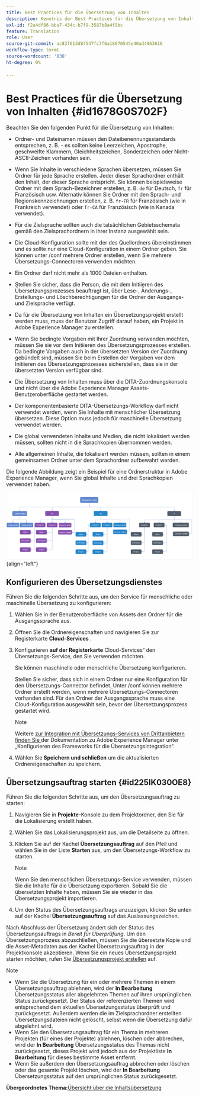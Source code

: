 ```yaml
---
title: Best Practices für die Übersetzung von Inhalten
description: Kenntnis der Best Practices für die Übersetzung von Inhalten in AEM Guides Erfahren Sie, wie Sie den Übersetzungs-Service konfigurieren, ein neues Übersetzungsprojekt erstellen und den Übersetzungsauftrag starten.
exl-id: f2a4df86-bba7-434c-b7f9-3587b8a4f9bc
feature: Translation
role: User
source-git-commit: ac83f613d87547fc7f6a18070545e40ad4963616
workflow-type: tm+mt
source-wordcount: '838'
ht-degree: 0%

---
```


# Best Practices für die Übersetzung von Inhalten {#id1678G0S702F}

Beachten Sie den folgenden Punkt für die Übersetzung von Inhalten:

- Ordner- und Dateinamen müssen den Dateibenennungsstandards entsprechen, z. B. - es sollten keine Leerzeichen, Apostrophe, geschweifte Klammern, Gleichheitszeichen, Sonderzeichen oder Nicht-ASCII-Zeichen vorhanden sein.

- Wenn Sie Inhalte in verschiedene Sprachen übersetzen, müssen Sie Ordner für jede Sprache erstellen. Jeder dieser Sprachordner enthält den Inhalt, der dieser Sprache entspricht. Sie können beispielsweise Ordner mit dem Sprach-Bezeichner erstellen, z. B. `de` für Deutsch, `fr` für Französisch usw. Alternativ können Sie Ordner mit den Sprach- und Regionskennzeichnungen erstellen, z. B. `fr-FR` für Französisch (wie in Frankreich verwendet) oder `fr-CA` für Französisch (wie in Kanada verwendet).
- Für die Zielsprache sollten auch die tatsächlichen Gebietsschemata gemäß den Zielsprachordnern in ihrer Instanz ausgewählt sein.
- Die Cloud-Konfiguration sollte mit der des Quellordners übereinstimmen und es sollte nur eine Cloud-Konfiguration in einem Ordner geben. Sie können unter /conf mehrere Ordner erstellen, wenn Sie mehrere Übersetzungs-Connectoren verwenden möchten.
- Ein Ordner darf nicht mehr als 1000 Dateien enthalten.
- Stellen Sie sicher, dass die Person, die mit dem Initiieren des Übersetzungsprozesses beauftragt ist, über Lese-, Änderungs-, Erstellungs- und Löschberechtigungen für die Ordner der Ausgangs- und Zielsprache verfügt.
- Da für die Übersetzung von Inhalten ein Übersetzungsprojekt erstellt werden muss, muss der Benutzer Zugriff darauf haben, ein Projekt in Adobe Experience Manager zu erstellen.
- Wenn Sie bedingte Vorgaben mit Ihrer Zuordnung verwenden möchten, müssen Sie sie vor dem Initiieren des Übersetzungsprozesses erstellen. Da bedingte Vorgaben auch in der übersetzten Version der Zuordnung gebündelt sind, müssen Sie beim Erstellen der Vorgaben vor dem Initiieren des Übersetzungsprozesses sicherstellen, dass sie in der übersetzten Version verfügbar sind.
- Die Übersetzung von Inhalten muss über die DITA-Zuordnungskonsole und nicht über die Adobe Experience Manager Assets-Benutzeroberfläche gestartet werden.
- Der komponentenbasierte DITA-Übersetzungs-Workflow darf nicht verwendet werden, wenn Sie Inhalte mit menschlicher Übersetzung übersetzen. Diese Option muss jedoch für maschinelle Übersetzung verwendet werden.
- Die global verwendeten Inhalte und Medien, die nicht lokalisiert werden müssen, sollten nicht in die Sprachkopien übernommen werden.
- Alle allgemeinen Inhalte, die lokalisiert werden müssen, sollten in einem gemeinsamen Ordner unter dem Sprachordner aufbewahrt werden.

Die folgende Abbildung zeigt ein Beispiel für eine Ordnerstruktur in Adobe Experience Manager, wenn Sie global Inhalte und drei Sprachkopien verwendet haben.

![](images/aem-directory_structure.png){align="left"}

## Konfigurieren des Übersetzungsdienstes

Führen Sie die folgenden Schritte aus, um den Service für menschliche oder maschinelle Übersetzung zu konfigurieren:

1. Wählen Sie in der Benutzeroberfläche von Assets den Ordner für die Ausgangssprache aus.

1. Öffnen Sie die Ordnereigenschaften und navigieren Sie zur Registerkarte **Cloud-Services** .

1. Konfigurieren **auf der Registerkarte** Cloud-Services“ den Übersetzungs-Service, den Sie verwenden möchten.

   Sie können maschinelle oder menschliche Übersetzung konfigurieren.

   Stellen Sie sicher, dass sich in einem Ordner nur eine Konfiguration für den Übersetzungs-Connector befindet. Unter /conf können mehrere Ordner erstellt werden, wenn mehrere Übersetzungs-Connectoren vorhanden sind. Für den Ordner der Ausgangssprache muss eine Cloud-Konfiguration ausgewählt sein, bevor der Übersetzungsprozess gestartet wird.

   >[!NOTE]
   >
   > Weitere [ zur Integration mit Übersetzungs-Services von Drittanbietern finden Sie ](https://experienceleague.adobe.com/docs/experience-manager-cloud-service/sites/administering/reusing-content/translation/integration-framework.html?lang=en) der Dokumentation zu Adobe Experience Manager unter „Konfigurieren des Frameworks für die Übersetzungsintegration“.

1. Wählen Sie **Speichern und schließen** um die aktualisierten Ordnereigenschaften zu speichern.


## Übersetzungsauftrag starten {#id225IK030OE8}

Führen Sie die folgenden Schritte aus, um den Übersetzungsauftrag zu starten:

1. Navigieren Sie in **Projekte**-Konsole zu dem Projektordner, den Sie für die Lokalisierung erstellt haben.

1. Wählen Sie das Lokalisierungsprojekt aus, um die Detailseite zu öffnen.

1. Klicken Sie auf der Kachel **Übersetzungsauftrag** auf den Pfeil und wählen Sie in der Liste **Starten** aus, um den Übersetzungs-Workflow zu starten.

   >[!NOTE]
   >
   > Wenn Sie den menschlichen Übersetzungs-Service verwenden, müssen Sie die Inhalte für die Übersetzung exportieren. Sobald Sie die übersetzten Inhalte haben, müssen Sie sie wieder in das Übersetzungsprojekt importieren.

1. Um den Status des Übersetzungsauftrags anzuzeigen, klicken Sie unten auf der Kachel **Übersetzungsauftrag** auf das Auslassungszeichen.


Nach Abschluss der Übersetzung ändert sich der Status des Übersetzungsauftrags in *Bereit für Überprüfung*. Um den Übersetzungsprozess abzuschließen, müssen Sie die übersetzte Kopie und die Asset-Metadaten aus der Kachel Übersetzungsauftrag in der Projektkonsole akzeptieren. Wenn Sie ein neues Übersetzungsprojekt starten möchten, rufen Sie [Übersetzungsprojekt erstellen](translate-documents-web-editor.md#create-a-translation-project) auf.

>[!NOTE]
>
>- Wenn Sie die Übersetzung für ein oder mehrere Themen in einem Übersetzungsauftrag ablehnen, wird der **In Bearbeitung** Übersetzungsstatus aller abgelehnten Themen auf ihren ursprünglichen Status zurückgesetzt. Der Status der referenzierten Themen wird entsprechend dem aktuellen Übersetzungsstatus überprüft und zurückgesetzt. Außerdem werden die im Zielsprachordner erstellten Übersetzungsdateien nicht gelöscht, selbst wenn die Übersetzung dafür abgelehnt wird.
>- Wenn Sie den Übersetzungsauftrag für ein Thema in mehreren Projekten (für eines der Projekte) ablehnen, löschen oder abbrechen, wird der **In Bearbeitung** Übersetzungsstatus des Themas nicht zurückgesetzt, dieses Projekt wird jedoch aus der Projektliste **In Bearbeitung** für dieses bestimmte Asset entfernt.
>- Wenn Sie außerdem den Übersetzungsauftrag abbrechen oder löschen oder das gesamte Projekt löschen, wird der **In Bearbeitung** Übersetzungsstatus auf den ursprünglichen Status zurückgesetzt.

**Übergeordnetes Thema:**[&#x200B;Übersicht über die Inhaltsübersetzung](translation.md)

